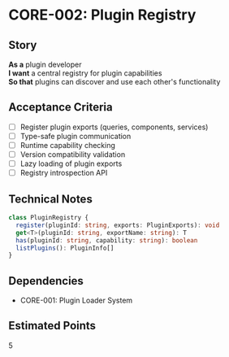 # CORE-002: Plugin Registry

## Story
**As a** plugin developer  
**I want** a central registry for plugin capabilities  
**So that** plugins can discover and use each other's functionality

## Acceptance Criteria
- [ ] Register plugin exports (queries, components, services)
- [ ] Type-safe plugin communication
- [ ] Runtime capability checking
- [ ] Version compatibility validation
- [ ] Lazy loading of plugin exports
- [ ] Registry introspection API

## Technical Notes
```typescript
class PluginRegistry {
  register(pluginId: string, exports: PluginExports): void
  get<T>(pluginId: string, exportName: string): T
  has(pluginId: string, capability: string): boolean
  listPlugins(): PluginInfo[]
}
```

## Dependencies
- CORE-001: Plugin Loader System

## Estimated Points
5